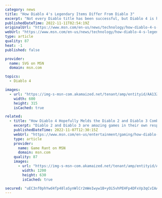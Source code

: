 ```yaml
---
category: news
title: "How Diablo 4's Legendary Items Differ From Diablo 3"
excerpt: "Not every Diablo title has been successful, but Diablo 4 is hoping to set itself from past failures. Here's how Diablo 4's Legendary items differ from Diablo 3."
publishedDateTime: 2022-11-11T02:54:19Z
originalUrl: "https://www.msn.com/en-us/news/technology/how-diablo-4-s-legendary-items-differ-from-diablo-3/ar-AA13ZQjx"
webUrl: "https://www.msn.com/en-us/news/technology/how-diablo-4-s-legendary-items-differ-from-diablo-3/ar-AA13ZQjx"
type: article
quality: 87
heat: -1
published: false

provider:
  name: SVG on MSN
  domain: msn.com

topics:
  - Diablo 4

images:
  - url: "https://img-s-msn-com.akamaized.net/tenant/amp/entityid/AA13ZTcl.img?h=315&w=600&m=6&q=60&o=t&l=f&f=jpg"
    width: 600
    height: 315
    isCached: true

related:
  - title: "How Diablo 4 Hopefully Melds the Diablo 2 and Diablo 3 Combat Systems"
    excerpt: "Diablo 2 and Diablo 3 are amazing games in their own respects, and hopefully, Blizzard combines the best aspects of both combat systems in Diablo 4."
    publishedDateTime: 2022-11-07T12:30:15Z
    webUrl: "https://www.msn.com/en-us/entertainment/gaming/how-diablo-4-hopefully-melds-the-diablo-2-and-diablo-3-combat-systems/ar-AA13QpdP"
    type: article
    provider:
      name: Game Rant on MSN
      domain: msn.com
    quality: 87
    images:
      - url: "https://img-s-msn-com.akamaized.net/tenant/amp/entityid/AA13Q7Dw.img?h=630&w=1200&m=6&q=60&o=t&l=f&f=jpg"
        width: 1200
        height: 630
        isCached: true

secured: "uEC3nf0phYwd4fp48laSynWlCr2mWeIwyw1B+yOi5vhPEHFp4DFxVp3qCvIAAoN4Igf9DGA6tJnvKOTM4vkUU8ab8Ni29hkwzq1nEo1upbpD0pJ1w2AdIYleFXpeNsY1x97FBmdnckPZ4MFQTquhizc+N3tAkwGalKUmw+PlFJUiiV/ni59P1y2nOcYhmuAAU5reJnt7rhP6Xqc6wqlVzINyxEfYT5u6r3rndF82+Fu5iAwGNjFVqX1g/cQWWasUqVI6teVclPwNVncZQ23DFiaWkRQz1kGMfIyxib25iwDuVFl9Zrqr7UKwLdz86576m0MGLemSKfTwP0epxs4si1EplQDN6PfLGsLC040GC6M=;Zgst56BAY5scXRX7p6HmAw=="
---
```


